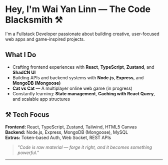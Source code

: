 # Hey, I'm Wai Yan Linn — The Code Blacksmith ⚒️

I'm a Fullstack Developer passionate about building creative, user-focused web apps and game-inspired projects.

##  What I Do
-  Crafting frontend experiences with **React**, **TypeScript**, **Zustand**, and **ShadCN UI**
-  Building APIs and backend systems with **Node.js**, **Express**, and **MongoDB (Mongoose)**
-  **Cat vs Cat** — A multiplayer online web game (in progress)
-  Constantly learning: **State management**, **Caching with React Query**, and scalable app structures

## ⚒️ Tech Focus
**Frontend:** React, TypeScript, Zustand, Tailwind, HTML5 Canvas  
**Backend:** Node.js, Express, MongoDB (Mongoose), MySQL  
**Extras:** Token-based Auth, Web Socket, REST APIs  

> *"Code is raw material — forge it right, and it becomes something powerful."*

---
